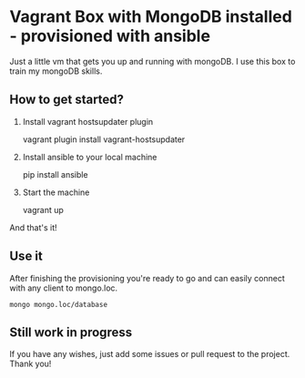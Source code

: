 # Vagrant Box with MongoDB installed - provisioned with ansible

Just a little vm that gets you up and running with mongoDB. I use this box to train my mongoDB skills.

## How to get started? 

1. Install vagrant hostsupdater plugin

    vagrant plugin install vagrant-hostsupdater

2. Install ansible to your local machine

    pip install ansible

3. Start the machine

    vagrant up

And that's it! 

## Use it

After finishing the provisioning you're ready to go and can easily connect with any client to mongo.loc.

    mongo mongo.loc/database


## Still work in progress

If you have any wishes, just add some issues or pull request to the project.
Thank you!
